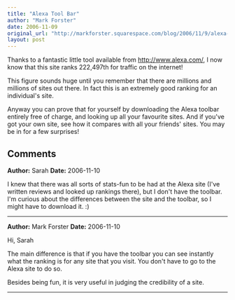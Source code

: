 ```yaml
---
title: "Alexa Tool Bar"
author: "Mark Forster"
date: 2006-11-09
original_url: "http://markforster.squarespace.com/blog/2006/11/9/alexa-tool-bar.html"
layout: post
---
```


Thanks to a fantastic little tool available from http://www.alexa.com/, I now know that this site ranks 222,497th for traffic on the internet!

This figure sounds huge until you remember that there are millions and millions of sites out there. In fact this is an extremely good ranking for an individual's site.

Anyway you can prove that for yourself by downloading the Alexa toolbar entirely free of charge, and looking up all your favourite sites. And if you've got your own site, see how it compares with all your friends' sites. You may be in for a few surprises!

## Comments

**Author:** Sarah
**Date:** 2006-11-10

I knew that there was all sorts of stats-fun to be had at the Alexa site (I've written reviews and looked up rankings there), but I don't have the toolbar. I'm curious about the differences between the site and the toolbar, so I might have to download it. :)

---

**Author:** Mark Forster
**Date:** 2006-11-10

Hi, Sarah  
  
The main difference is that if you have the toolbar you can see instantly what the ranking is for any site that you visit. You don't have to go to the Alexa site to do so.   
  
Besides being fun, it is very useful in judging the credibility of a site.

---

